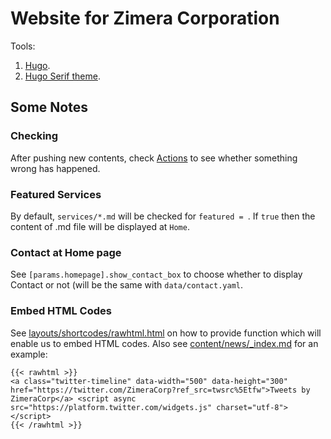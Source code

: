 # Website for Zimera Corporation

Tools:

1.  [Hugo](https://gohugo.io).
2.  [Hugo Serif theme](https://github.com/zerostaticthemes/hugo-serif-theme).

## Some Notes

### Checking

After pushing new contents, check [Actions](https://github.com/zimera-corp/zimera-corp.github.io/actions) to see whether something wrong has happened.

### Featured Services

By default, `services/*.md` will be checked for `featured = `. If `true` then the content of .md file will be displayed at `Home`.

### Contact at Home page

See `[params.homepage].show_contact_box` to choose whether to display Contact or not (will be the same with `data/contact.yaml`.

### Embed HTML Codes

See [layouts/shortcodes/rawhtml.html](layouts/shortcodes/rawhtml.html) on how to provide function which will enable us to embed HTML codes. Also see [content/news/_index.md](content/news/_index.md) for an example:

```
{{< rawhtml >}}
<a class="twitter-timeline" data-width="500" data-height="300" href="https://twitter.com/ZimeraCorp?ref_src=twsrc%5Etfw">Tweets by ZimeraCorp</a> <script async src="https://platform.twitter.com/widgets.js" charset="utf-8"></script>
{{< /rawhtml >}}
```
